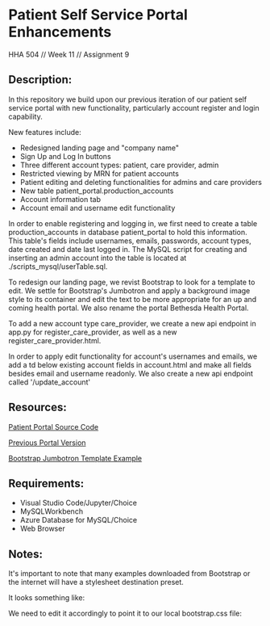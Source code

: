 # Patient Self Service Portal Enhancements
HHA 504 // Week 11 // Assignment 9

## Description:

In this repository we build upon our previous iteration of our patient self service portal with new functionality, particularly account register and login capability.

New features include:
- Redesigned landing page and "company name"
- Sign Up and Log In buttons
- Three different account types: patient, care provider, admin
- Restricted viewing by MRN for patient accounts
- Patient editing and deleting functionalities for admins and care providers
- New table patient_portal.production_accounts
- Account information tab
- Account email and username edit functionality

In order to enable registering and logging in, we first need to create a table production_accounts in database patient_portal to hold this information. This table's fields include usernames, emails, passwords, account types, date created and date last logged in. The MySQL script for creating and inserting an admin account into the table is located at ./scripts_mysql/userTable.sql.

To redesign our landing page, we revist Bootstrap to look for a template to edit. We settle for Bootstrap's Jumbotron and apply a background image style to its container and edit the text to be more appropriate for an up and coming health portal. We also rename the portal Bethesda Health Portal.

To add a new account type care_provider, we create a new api endpoint in app.py for register_care_provider, as well as a new register_care_provider.html.

In order to apply edit functionality for account's usernames and emails, we add a td below existing account fields in account.html and make all fields besides email and username readonly. We also create a new api endpoint called '/update_account'


## Resources:

[Patient Portal Source Code](https://github.com/hantswilliams/HHA-504-2022/tree/main/Part7_Login_CRUD_enhanced)

[Previous Portal Version](https://github.com/kezzhou/PssP)

[Bootstrap Jumbotron Template Example](https://getbootstrap.com/docs/5.2/examples/jumbotron/)

## Requirements:

- Visual Studio Code/Jupyter/Choice
- MySQLWorkbench
- Azure Database for MySQL/Choice
- Web Browser

## Notes:

It's important to note that many examples downloaded from Bootstrap or the internet will have a stylesheet destination preset.

It looks something like: 

<!-- <link href="../assets/dist/css/bootstrap.min.css" rel="stylesheet"> -->

We need to edit it accordingly to point it to our local bootstrap.css file: 

<!-- <link rel="stylesheet" href="{{ url_for('static', filename='bootstrap.css') }}"> -->
